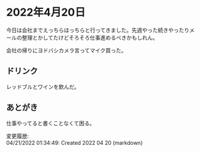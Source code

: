 # 2022年4月20日

今日は会社までえっちらほっちらと行ってきました。先週やった続きやったりメールの整理とかしてたけどそろそろ仕事進めるべきかもしれん。

会社の帰りにヨドバシカメラ言ってマイク買った。

## ドリンク

レッドブルとワインを飲んだ。

## あとがき

仕事やってると書くことなくて困る。

変更履歴:  
04/21/2022 01:34:49: Created 2022 04 20 (markdown)  

